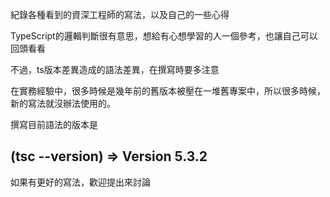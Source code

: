 紀錄各種看到的資深工程師的寫法，以及自己的一些心得

TypeScript的邏輯判斷很有意思，想給有心想學習的人一個參考，也讓自己可以回頭看看

不過，ts版本差異造成的語法差異，在撰寫時要多注意

在實務經驗中，很多時候是幾年前的舊版本被壓在一堆舊專案中，所以很多時候，新的寫法就沒辦法使用的。

撰寫目前語法的版本是

## (tsc --version) => Version 5.3.2

如果有更好的寫法，歡迎提出來討論